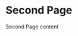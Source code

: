 <!-- TITLE: My Second Page -->
<!-- SUBTITLE: A quick summary of My Second Page -->

# Second Page
Second Page content
